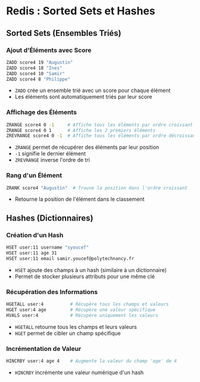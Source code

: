 # Redis : Sorted Sets et Hashes

## Sorted Sets (Ensembles Triés)

### Ajout d'Éléments avec Score
```bash
ZADD score4 19 "Augustin"
ZADD score4 18 "Ines"
ZADD score4 10 "Samir"
ZADD score4 8 "Philippe"
```
- `ZADD` crée un ensemble trié avec un score pour chaque élément
- Les éléments sont automatiquement triés par leur score

### Affichage des Éléments
```bash
ZRANGE score4 0 -1     # Affiche tous les éléments par ordre croissant
ZRANGE score4 0 1      # Affiche les 2 premiers éléments
ZREVRANGE score4 0 -1  # Affiche tous les éléments par ordre décroissant
```
- `ZRANGE` permet de récupérer des éléments par leur position
- `-1` signifie le dernier élément
- `ZREVRANGE` inverse l'ordre de tri

### Rang d'un Élément
```bash
ZRANK score4 "Augustin"  # Trouve la position dans l'ordre croissant
```
- Retourne la position de l'élément dans le classement

## Hashes (Dictionnaires)

### Création d'un Hash
```bash
HSET user:11 username "syoucef"
HSET user:11 age 31
HSET user:11 email samir.youcef@polytechnancy.fr
```
- `HSET` ajoute des champs à un hash (similaire à un dictionnaire)
- Permet de stocker plusieurs attributs pour une même clé

### Récupération des Informations
```bash
HGETALL user:4          # Récupère tous les champs et valeurs
HGET user:4 age         # Récupère une valeur spécifique
HVALS user:4            # Récupère uniquement les valeurs
```
- `HGETALL` retourne tous les champs et leurs valeurs
- `HGET` permet de cibler un champ spécifique

### Incrémentation de Valeur
```bash
HINCRBY user:4 age 4    # Augmente la valeur du champ 'age' de 4
```
- `HINCRBY` incrémente une valeur numérique d'un hash
